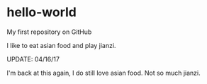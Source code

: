 # hello-world
My first repository on GitHub

I like to eat asian food and play jianzi.

UPDATE: 04/16/17

I'm back at this again, I do still love asian food. Not so much jianzi.
